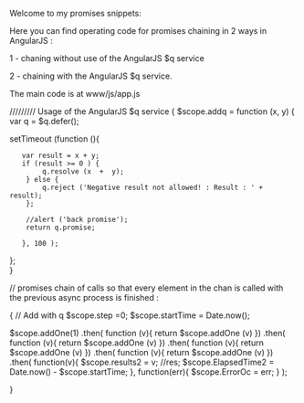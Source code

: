 Welcome to my promises snippets:

Here you can find operating code for promises chaining in 2 ways in AngularJS :

1 - chaning without use of the AngularJS $q service 

2 - chaining with the AngularJS $q service.

The main code is at www/js/app.js

///////// Usage of the AngularJS $q service 
{
$scope.addq = function (x, y) {
var   q = $q.defer();

setTimeout (function (){

       var result = x + y; 
       if (result >= 0 ) { 
            q.resolve (x  +  y);
        } else {
            q.reject ('Negative result not allowed! : Result : ' + result);
        };

        //alert ('back promise'); 
        return q.promise; 

       }, 100 ); 

};  
}

// promises chain of calls so that every element in the chan is 
called with the previous async process is finished  :

{
// Add with q
   $scope.step =0; 
   $scope.startTime = Date.now(); 
   
   $scope.addOne(1)
   .then(
      function (v){ return $scope.addOne (v) })
   .then(
      function (v){ return $scope.addOne (v) })
   .then(
      function (v){ return $scope.addOne (v) })
   .then(
      function (v){ return $scope.addOne (v) })
   .then(
      function(v){
        $scope.results2 = v; //res; 
        $scope.ElapsedTime2 = Date.now()  - $scope.startTime; 
      }, 
      function(err){ 
        $scope.ErrorOc = err; 
      }
    );
	
}
 




